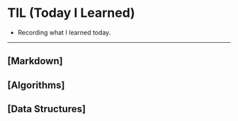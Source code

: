 # TIL (Today I Learned)
* Recording what I learned today.
***
## [Markdown]

## [Algorithms]

## [Data Structures]
